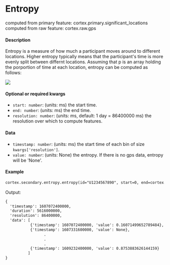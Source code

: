 # Entropy

computed from primary feature: cortex.primary.significant_locations
computed from raw feature: cortex.raw.gps

#### Description

Entropy is a measure of how much a participant moves around to different locations. Higher entropy typically means that the participant's time is more evenly split between differnt locations. Assuming that p is an array holding the porportion of time at each location, entropy can be computed as follows:

<img src="https://latex.codecogs.com/svg.latex?\small&space;\sum_{i=0}^{n}-p[i]\log(p[i])"/>

#### Optional or required kwargs

- `start: number`: (units: ms) the start time.
- `end: number`: (units: ms) the end time.
- `resolution: number`: (units: ms, default: 1 day = 86400000 ms) the resolution over which to compute features.

#### Data

- `timestamp: number`: (units: ms) the start time of each bin of size `kwargs['resolution']`.
- `value: number`: (units: None) the entropy. If there is no gps data, entropy will be 'None'.

#### Example

```markdown
cortex.secondary.entropy.entropy(id="U1234567890", start=0, end=cortex.now(), resolution=86400000)
```
Output:
```markdown
{
  'timestamp': 1607072400000,
  'duration': 5616000000,
  'resolution': 86400000,
  'data': [
           {'timestamp': 1607072400000, 'value': 0.16071499652789484},
           {'timestamp': 1607331600000, 'value': None},
                 .
                 .
                 .
           {'timestamp': 1609232400000, 'value': 0.8753883626144159}
          ]
}
```


